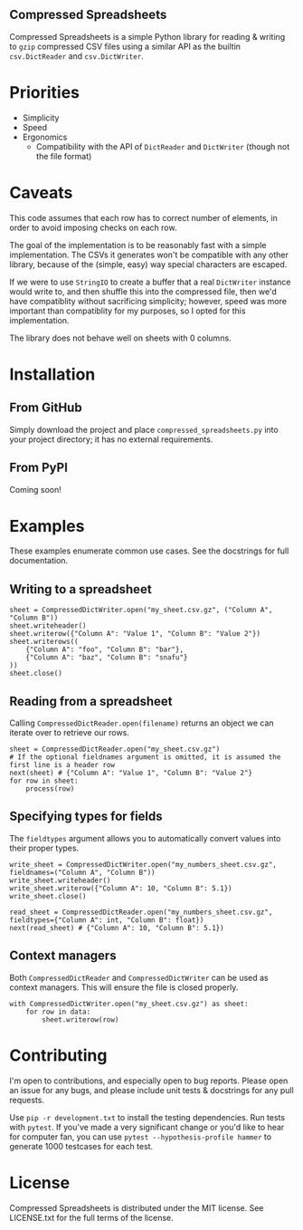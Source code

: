 Compressed Spreadsheets
-----------------------

Compressed Spreadsheets is a simple Python library for reading & writing to `gzip`
compressed CSV files using a similar API as the builtin `csv.DictReader` and `csv.DictWriter`.

# Priorities

* Simplicity
* Speed
* Ergonomics
    * Compatibility with the API of `DictReader` and `DictWriter` (though not
      the file format)

# Caveats

This code assumes that each row has to correct number of elements, in order to avoid
imposing checks on each row.

The goal of the implementation is to be reasonably fast with a simple implementation.
The CSVs it generates won't be compatible with any other library, because of the (simple, easy)
way special characters are escaped.

If we were to use `StringIO` to create a buffer that a real `DictWriter` instance
would write to, and then shuffle this into the compressed file, then we'd have
compatiblity without sacrificing simplicity; however, speed was more important
than compatiblity for my purposes, so I opted for this implementation.

The library does not behave well on sheets with 0 columns.

# Installation

## From GitHub

Simply download the project and place `compressed_spreadsheets.py` into your
project directory; it has no external requirements.

## From PyPI

Coming soon!

# Examples

These examples enumerate common use cases. See the docstrings for full documentation.

## Writing to a spreadsheet

```
sheet = CompressedDictWriter.open("my_sheet.csv.gz", ("Column A", "Column B"))
sheet.writeheader()
sheet.writerow({"Column A": "Value 1", "Column B": "Value 2"})
sheet.writerows((
    {"Column A": "foo", "Column B": "bar"},
    {"Column A": "baz", "Column B": "snafu"}
))
sheet.close()
```

## Reading from a spreadsheet

Calling `CompressedDictReader.open(filename)` returns an object we can iterate over
to retrieve our rows.

```
sheet = CompressedDictReader.open("my_sheet.csv.gz")
# If the optional fieldnames argument is omitted, it is assumed the first line is a header row
next(sheet) # {"Column A": "Value 1", "Column B": "Value 2"}
for row in sheet:
    process(row)
```

## Specifying types for fields

The `fieldtypes` argument allows you to automatically convert values into their proper types.

```
write_sheet = CompressedDictWriter.open("my_numbers_sheet.csv.gz", fieldnames=("Column A", "Column B"))
write_sheet.writeheader()
write_sheet.writerow({"Column A": 10, "Column B": 5.1})
write_sheet.close()

read_sheet = CompressedDictReader.open("my_numbers_sheet.csv.gz", fieldtypes={"Column A": int, "Column B": float})
next(read_sheet) # {"Column A": 10, "Column B": 5.1})
```

## Context managers

Both `CompressedDictReader` and `CompressedDictWriter` can be used as context
managers. This will ensure the file is closed properly.

```
with CompressedDictWriter.open("my_sheet.csv.gz") as sheet:
    for row in data:
        sheet.writerow(row)
```

# Contributing

I'm open to contributions, and especially open to bug reports. Please open an
issue for any bugs, and please include unit tests & docstrings for any pull requests.

Use `pip -r development.txt` to install the testing dependencies. Run tests with
`pytest`. If you've made a very significant change or you'd like to hear for computer
fan, you can use `pytest --hypothesis-profile hammer` to generate 1000 testcases
for each test.

# License

Compressed Spreadsheets is distributed under the MIT license. See
LICENSE.txt for the full terms of the license.
